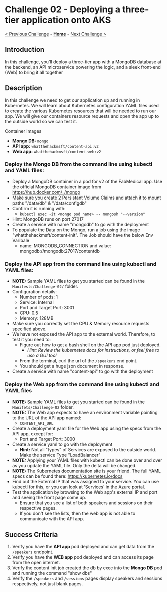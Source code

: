 # Challenge 02 - Deploying a three-tier application onto AKS

[< Previous Challenge](./Challenge-01.md) - **[Home](../README.md)** - [Next Challenge >](./Challenge-03.md)

## Introduction

In this challenge, you’ll deploy a three-tier app with a MongoDB database at the backend, an API microservice powering the logic, and a sleek front-end (Web) to bring it all together

## Description

In this challenge we need to get our application up and running in Kubernetes. We will learn about Kubernetes configuration YAML files used to create the various Kubernetes resources that will be needed to run our app. We will give our containers resource requests and open the app up to the outside world so we can test it.

Container Images

- **Mongo DB:** `mongo`
- **API app:** `whatthehackmsft/content-api:v2`
- **Web app:** `whatthehackmsft/content-web:v2`

### Deploy the **Mongo DB** from the command line using kubectl and YAML files:

- Deploy a MongoDB container in a pod for v2 of the FabMedical app.  Use the official MongoDB container image from https://hub.docker.com/_/mongo
- Make sure you create 2 Persistant Volume Claims and attach it to mount paths "/data/db" & "/data/configdb"
- Confirm it is running with:
	- `kubectl exec -it <mongo pod name> -- mongosh "--version"`
 - Hint: MongoDB runs on port 27017
 - Create a service with name "mongodb" to go with the deployment
 - To populate the Data on the Mongo, run a job using the image "whatthehackmsft/content-init". The Job should have the below Env Varibale
 	- name: MONGODB_CONNECTION and value: mongodb://mongodb:27017/contentdb

### Deploy the **API app** from the command line using kubectl and YAML files:

- **NOTE:** Sample YAML files to get you started can be found in the `Manifests/Challenge-02/` folder.
- Configuration details:
  - Number of pods: 1
  - Service: Internal
  - Port and Target Port: 3001
  - CPU: 0.5
  - Memory: 128MB
- Make sure you correctly set the CPU & Memory resource requests specified above.
- We have not exposed the API app to the external world. Therefore, to test it you need to:
	- Figure out how to get a bash shell on the API app pod just deployed.
    	- _Hint: Review the kubernetes docs for instructions, or feel free to use a GUI tool_
	- From the terminal, curl the url of the `/speakers` end point.
	- You should get a huge json document in response.
 - Create a service with name "content-api" to go with the deployment
   
### Deploy the Web app from the command line using kubectl and YAML files
- **NOTE:** Sample YAML files to get you started can be found in the `Manifets/Challenge-02` folder.
- **NOTE:** The Web app expects to have an environment variable pointing to the URL of the API app named:
	- `CONTENT_API_URL`
- Create a deployment yaml file for the Web app using the specs from the API app, except for:
	- Port and Target Port: 3000
- Create a service yaml to go with the deployment
	- **Hint:** Not all "types" of Services are exposed to the outside world. Make the service Type "LoadBalancer"
- **NOTE:** Applying your YAML files with kubectl can be done over and over as you update the YAML file. Only the delta will be changed.
- **NOTE:** The Kubernetes documentation site is your friend. The full YAML specs can be found there: <https://kubernetes.io/docs>
- Find out the External IP that was assigned to your service. You can use kubectl for this, or you can look at 'Services' in the Azure portal.
- Test the application by browsing to the Web app's external IP and port and seeing the front page come up.
	- Ensure that you see a list of both speakers and sessions on their respective pages.
	- If you don't see the lists, then the web app is not able to communicate with the API app.

## Success Criteria

1. Verify you have the **API app** pod deployed and can get data from the `/speakers` endpoint.
2. Verify you have the **WEB app** pod deployed and can access its page from the open internet.
3. Verify the content init job created the db by exec into the **Mongo DB** pod and running the command "show dbs"
4. Verify the `/speakers` and `/sessions` pages display speakers and sessions respectively, not just blank pages.
